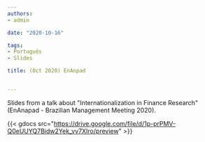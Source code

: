 ```yaml
---
authors:
- admin

date: "2020-10-16"

tags: 
- Português
- Slides

title: (Oct 2020) EnAnpad


---
```


Slides from a talk about "Internationalization in Finance Research" (EnAnapad - Brazilian Management Meeting 2020). 


{{< gdocs src="https://drive.google.com/file/d/1p-prPMV-Q0eUUYQ7Bidw2Yek_vv7XIro/preview" >}}

